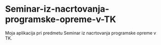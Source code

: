 # Seminar-iz-nacrtovanja-programske-opreme-v-TK
Moja aplikacija pri predmetu Seminar iz nacrtovanja programske opreme v TK.
